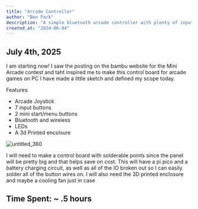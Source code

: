 ```yaml
---
title: "Arcade Controller"
author: "Ben Park"
description: "A simple bluetooth arcade controller with plenty of inputs to play all of your favorite games"
created_at: "2024-06-04"
---
```


## July 4th, 2025
I am starting now! I saw the posting on the bambu website for the Mini Arcade contest and taht inspired me to make this control board for arcade games on PC
I have made a little sketch and defined my scope today. 

Features:
- Arcade Joystick
- 7 input buttons
- 2 mini start/menu buttons
- Bluetooth and wireless
- LEDs
- A 3d Printed encolsure

![untitled_360](https://github.com/user-attachments/assets/3f97c219-ebb6-463c-b25a-b617540a73a2)

I will need to make a control board with solderable points since the panel will be pretty big and that helps save on cost. This will have a pi pico and a battery charging circuit, as well as all of the IO broken out so I can easily solder all of the button wires on.
I will also need the 3D printed enclosure and maybe a cooling fan just in case

## Time Spent: ~ .5 hours
